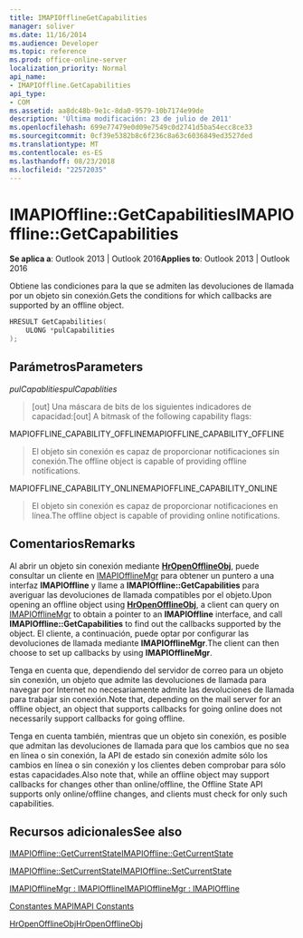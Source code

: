 ```yaml
---
title: IMAPIOfflineGetCapabilities
manager: soliver
ms.date: 11/16/2014
ms.audience: Developer
ms.topic: reference
ms.prod: office-online-server
localization_priority: Normal
api_name:
- IMAPIOffline.GetCapabilities
api_type:
- COM
ms.assetid: aa8dc48b-9e1c-8da0-9579-10b7174e99de
description: 'Última modificación: 23 de julio de 2011'
ms.openlocfilehash: 699e77479e0d09e7549c0d2741d5ba54ecc8ce33
ms.sourcegitcommit: 0cf39e5382b8c6f236c8a63c6036849ed3527ded
ms.translationtype: MT
ms.contentlocale: es-ES
ms.lasthandoff: 08/23/2018
ms.locfileid: "22572035"
---
```

# <a name="imapiofflinegetcapabilities"></a><span data-ttu-id="c8940-103">IMAPIOffline::GetCapabilities</span><span class="sxs-lookup"><span data-stu-id="c8940-103">IMAPIOffline::GetCapabilities</span></span>

  
  
<span data-ttu-id="c8940-104">**Se aplica a**: Outlook 2013 | Outlook 2016</span><span class="sxs-lookup"><span data-stu-id="c8940-104">**Applies to**: Outlook 2013 | Outlook 2016</span></span> 
  
<span data-ttu-id="c8940-105">Obtiene las condiciones para la que se admiten las devoluciones de llamada por un objeto sin conexión.</span><span class="sxs-lookup"><span data-stu-id="c8940-105">Gets the conditions for which callbacks are supported by an offline object.</span></span>
  
```cpp
HRESULT GetCapabilities( 
    ULONG *pulCapabilities 
);
```

## <a name="parameters"></a><span data-ttu-id="c8940-106">Parámetros</span><span class="sxs-lookup"><span data-stu-id="c8940-106">Parameters</span></span>

 <span data-ttu-id="c8940-107">_pulCapablities_</span><span class="sxs-lookup"><span data-stu-id="c8940-107">_pulCapablities_</span></span>
  
> <span data-ttu-id="c8940-108">[out] Una máscara de bits de los siguientes indicadores de capacidad:</span><span class="sxs-lookup"><span data-stu-id="c8940-108">[out] A bitmask of the following capability flags:</span></span>
    
<span data-ttu-id="c8940-109">MAPIOFFLINE_CAPABILITY_OFFLINE</span><span class="sxs-lookup"><span data-stu-id="c8940-109">MAPIOFFLINE_CAPABILITY_OFFLINE</span></span>
  
> <span data-ttu-id="c8940-110">El objeto sin conexión es capaz de proporcionar notificaciones sin conexión.</span><span class="sxs-lookup"><span data-stu-id="c8940-110">The offline object is capable of providing offline notifications.</span></span>
    
<span data-ttu-id="c8940-111">MAPIOFFLINE_CAPABILITY_ONLINE</span><span class="sxs-lookup"><span data-stu-id="c8940-111">MAPIOFFLINE_CAPABILITY_ONLINE</span></span>
  
> <span data-ttu-id="c8940-112">El objeto sin conexión es capaz de proporcionar notificaciones en línea.</span><span class="sxs-lookup"><span data-stu-id="c8940-112">The offline object is capable of providing online notifications.</span></span>
    
## <a name="remarks"></a><span data-ttu-id="c8940-113">Comentarios</span><span class="sxs-lookup"><span data-stu-id="c8940-113">Remarks</span></span>

<span data-ttu-id="c8940-114">Al abrir un objeto sin conexión mediante **[HrOpenOfflineObj](hropenofflineobj.md)**, puede consultar un cliente en [IMAPIOfflineMgr](imapiofflinemgrimapioffline.md) para obtener un puntero a una interfaz **IMAPIOffline** y llame a **IMAPIOffline::GetCapabilities** para averiguar las devoluciones de llamada compatibles por el objeto.</span><span class="sxs-lookup"><span data-stu-id="c8940-114">Upon opening an offline object using **[HrOpenOfflineObj](hropenofflineobj.md)**, a client can query on [IMAPIOfflineMgr](imapiofflinemgrimapioffline.md) to obtain a pointer to an **IMAPIOffline** interface, and call **IMAPIOffline::GetCapabilities** to find out the callbacks supported by the object.</span></span> <span data-ttu-id="c8940-115">El cliente, a continuación, puede optar por configurar las devoluciones de llamada mediante **IMAPIOfflineMgr**.</span><span class="sxs-lookup"><span data-stu-id="c8940-115">The client can then choose to set up callbacks by using **IMAPIOfflineMgr**.</span></span>
  
<span data-ttu-id="c8940-116">Tenga en cuenta que, dependiendo del servidor de correo para un objeto sin conexión, un objeto que admite las devoluciones de llamada para navegar por Internet no necesariamente admite las devoluciones de llamada para trabajar sin conexión.</span><span class="sxs-lookup"><span data-stu-id="c8940-116">Note that, depending on the mail server for an offline object, an object that supports callbacks for going online does not necessarily support callbacks for going offline.</span></span>
  
<span data-ttu-id="c8940-117">Tenga en cuenta también, mientras que un objeto sin conexión, es posible que admitan las devoluciones de llamada para que los cambios que no sea en línea o sin conexión, la API de estado sin conexión admite sólo los cambios en línea o sin conexión y los clientes deben comprobar para sólo estas capacidades.</span><span class="sxs-lookup"><span data-stu-id="c8940-117">Also note that, while an offline object may support callbacks for changes other than online/offline, the Offline State API supports only online/offline changes, and clients must check for only such capabilities.</span></span>
  
## <a name="see-also"></a><span data-ttu-id="c8940-118">Recursos adicionales</span><span class="sxs-lookup"><span data-stu-id="c8940-118">See also</span></span>



[<span data-ttu-id="c8940-119">IMAPIOffline::GetCurrentState</span><span class="sxs-lookup"><span data-stu-id="c8940-119">IMAPIOffline::GetCurrentState</span></span>](imapioffline-getcurrentstate.md)
  
[<span data-ttu-id="c8940-120">IMAPIOffline::SetCurrentState</span><span class="sxs-lookup"><span data-stu-id="c8940-120">IMAPIOffline::SetCurrentState</span></span>](imapioffline-setcurrentstate.md)
  
[<span data-ttu-id="c8940-121">IMAPIOfflineMgr : IMAPIOffline</span><span class="sxs-lookup"><span data-stu-id="c8940-121">IMAPIOfflineMgr : IMAPIOffline</span></span>](imapiofflinemgrimapioffline.md)


[<span data-ttu-id="c8940-122">Constantes MAPI</span><span class="sxs-lookup"><span data-stu-id="c8940-122">MAPI Constants</span></span>](mapi-constants.md)
  
[<span data-ttu-id="c8940-123">HrOpenOfflineObj</span><span class="sxs-lookup"><span data-stu-id="c8940-123">HrOpenOfflineObj</span></span>](hropenofflineobj.md)

